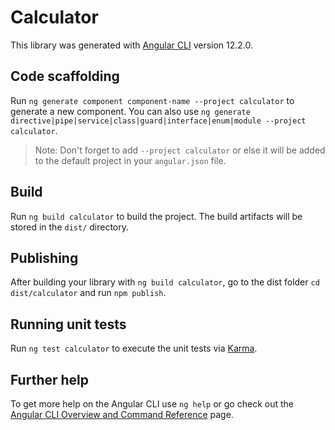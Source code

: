 # Calculator

This library was generated with [Angular CLI](https://github.com/angular/angular-cli) version 12.2.0.

## Code scaffolding

Run `ng generate component component-name --project calculator` to generate a new component. You can also use `ng generate directive|pipe|service|class|guard|interface|enum|module --project calculator`.
> Note: Don't forget to add `--project calculator` or else it will be added to the default project in your `angular.json` file. 

## Build

Run `ng build calculator` to build the project. The build artifacts will be stored in the `dist/` directory.

## Publishing

After building your library with `ng build calculator`, go to the dist folder `cd dist/calculator` and run `npm publish`.

## Running unit tests

Run `ng test calculator` to execute the unit tests via [Karma](https://karma-runner.github.io).

## Further help

To get more help on the Angular CLI use `ng help` or go check out the [Angular CLI Overview and Command Reference](https://angular.io/cli) page.
